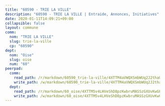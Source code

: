 ```yaml
---
title: "60590 - TRIE LA VILLE"
description: "60590 - TRIE LA VILLE | Entraide, Annonces, Initiatives"
date: 2020-01-11T14:09:21+09:00
collapsible: false
layout: commune
comm:
  nom: "TRIE LA VILLE"
  slug: trie-la-ville
  cp: "60590"
dept:
  nom: "Oise"
  slug: oise
  num: "60"
peerpad:
  comm:
    read_path: /r/markdown/60590_trie-la-ville/4XTTM4aVWQXSmbWUq2J2thaUTnr8ysbhaXTXMjoBKP58fNpSM
    write_path: /w/markdown/60590_trie-la-ville/4XTTM4aVWQXSmbWUq2J2thaUTnr8ysbhaXTXMjoBKP58fNpSM-K3TgTyRFiVXcRNBbsqgKnoKiUkZyoN9zzDKb3HJHSJ9Z7bgY5CRMDRRQGBTyCfBx1q1xUYMuodu2d26SjvPnUzJwxNC83CmSfwHYHeLNXraN3rT5JnReyMaUgYy3NENRW8x9zya1
  dept:
    read_path: /r/markdown/60_oise/4XTTM5v4LHVeShD8pzKwbruMASSzGXUvKwGPyPNR6Aq6aruGY
    write_path: /w/markdown/60_oise/4XTTM5v4LHVeShD8pzKwbruMASSzGXUvKwGPyPNR6Aq6aruGY-K3TgTfEPmBuMGxs3WizC7aafmuSUvuvwsE7nM986pS4fEczEhokrfL1mXNtU722XatpEcDhfhLf5xd24JkCKBD4DcQHeF5CYjEkAVzDN3PuQerZfYGZ5zy2XFcJNh2Z1pYjLoQTn
---
```


